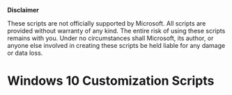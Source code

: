 **Disclaimer**

These scripts are not officially supported by Microsoft. All scripts are provided without warranty of any kind. The entire risk of using these scripts remains with you. Under no circumstances shall Microsoft, its author, or anyone else involved in creating these scripts be held liable for any damage or data loss.

# Windows 10 Customization Scripts
